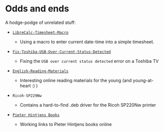 # Odds and ends
A hodge-podge of unrelated stuff:

- [`LibreCalc-Timesheet-Macro`](LibreCalc-Timesheet-Macro.md)
    - Using a macro to enter current date-time into a simple timesheet.

- [`Fix-Toshiba-USB-Over-Current-Status-Detected`](Fix-Toshiba-USB-Over-Current-Status-Detected.md)
    - Fixing the `USB over current status detected` error on a Toshiba TV

- [`English-Reading-Materials`](English-Reading-Materials.md)
    - Interesting online reading materials for the young (and
      young-at-heart :) )

- `Ricoh-SP229Nw`
    - Contains a hard-to-find .deb driver for the Ricoh SP220Nw printer

- [`Pieter Hintjens Books`](Pieter-Hintjens-Books)
    - Working links to Pieter Hintjens books online
